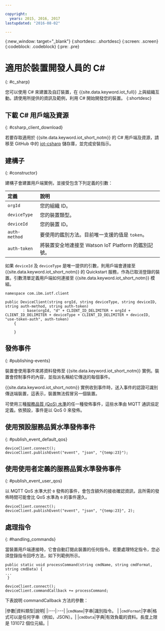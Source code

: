 ```yaml
---

copyright:
  years: 2015, 2016, 2017
lastupdated: "2016-08-02"

---
```


{:new_window: target="_blank"}
{:shortdesc: .shortdesc}
{:screen: .screen}
{:codeblock: .codeblock}
{:pre: .pre}


# 適用於裝置開發人員的 C#
{: #c_sharp}

您可以使用 C# 來建置及自訂裝置，在 {{site.data.keyword.iot_full}} 上與組織互動。請使用所提供的資訊及範例，利用 C# 開始開發您的裝置。
{:shortdesc}

## 下載 C# 用戶端及資源
{: #csharp_client_download}

若要存取適用於 {{site.data.keyword.iot_short_notm}} 的 C# 用戶端及資源，請移至 GitHub 中的 [iot-csharp](https://github.com/ibm-watson-iot/iot-csharp) 儲存庫，並完成安裝指示。


## 建構子
{: #constructor}

建構子會建置用戶端實例，並接受包含下列定義的引數：

|定義 |說明 |
|:---|:---|
|`orgId`|您的組織 ID。|
|`deviceType`|您的裝置類型。|
|`deviceId` |您的裝置 ID。|
|`auth-method`   |要使用的鑑別方法。目前唯一支援的值是 `token`。|
|`auth-token`   |將裝置安全地連接至 Watson IoT Platform 的鑑別記號。|


如果 `deviceId` 及 `deviceType` 是唯一提供的引數，則用戶端會連接至 {{site.data.keyword.iot_short_notm}} 的 Quickstart 服務，作為已取消登錄的裝置。引數清單定義用戶端如何連接至 {{site.data.keyword.iot_short_notm}} 模組。


```
namespace com.ibm.iotf.client

public DeviceClient(string orgId, string deviceType, string deviceID, string auth-method, string auth-token)
        : base(orgId, "d" + CLIENT_ID_DELIMITER + orgId + CLIENT_ID_DELIMITER + deviceType + CLIENT_ID_DELIMITER + deviceID, "use-token-auth", auth-token)
    {

    }
```

## 發佈事件
{: #publishing-events}

裝置會使用事件來將資料發佈至 {{site.data.keyword.iot_short_notm}} 實例。裝置會控制事件的內容，並指派名稱給它傳送的每個事件。

{{site.data.keyword.iot_short_notm}} 實例收到事件時，送入事件的認證可識別傳送端裝置，這表示，裝置無法假冒另一個裝置。

可使用三種[服務品質 (QoS) 水準](../mqtt.html#managed-devices)的任一種發佈事件，這些水準由 MQTT 通訊協定定義。依預設，事件是以 QoS 0 來發佈。


## 使用預設服務品質水準發佈事件
{: #publish_event_default_qos}

```
deviceClient.connect();
deviceClient.publishEvent("event", "json", "{temp:23}");
```


## 使用使用者定義的服務品質水準發佈事件
{: #publish_event_user_qos}

以 MQTT QoS 水準大於 `0` 發佈的事件，會包含額外的接收確認資訊，且所需的發佈時間可能會比 QoS 水準為 `0` 的事件還久。


```
deviceClient.connect();
deviceClient.publishEvent("event", "json", "{temp:23}", 2);
```

## 處理指令
{: #handling_commands}

當裝置用戶端連接時，它會自動訂閱此裝置的任何指令。若要處理特定指令，您必須登錄指令回呼方法，如下列範例所示。

```
public static void processCommand(string cmdName, string cmdFormat, string cmdData) {
...
 }
```

```
deviceClient.connect();
deviceClient.commandCallback += processCommand;
```
下表說明 commandCallback 方法的參數：

|參數|資料類型|說明|
|:---|:---|
|`cmdName`|字串|識別指令。 |
|`cmdFormat`|字串|格式可以是任何字串（例如，JSON）。|
|`cmdData`|字典|有效負載的資料。長度上限是 131072 個位元組。|
